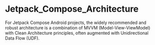 # Jetpack_Compose_Architecture
For Jetpack Compose Android projects, the widely recommended and robust architecture is a combination of MVVM (Model-View-ViewModel) with Clean Architecture principles, often augmented with Unidirectional Data Flow (UDF).
